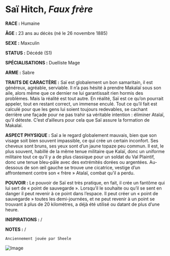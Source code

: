 # Saï Hitch, *Faux frère*

**RACE :** Humaine

**ÂGE :** 23 ans au décès (né le 26 novembre 1885)

**SEXE :** Maxculin

**STATUS :** Décédé (S1)

**SPÉCIALISATIONS :** Duelliste Mage

**ARME :** Sabre

**TRAITS DE CARACTÈRE :** Saï est globalement un bon samaritain, il est généreux, agréable, serviable. Il n’a pas hésité à prendre Makalaï sous son aile, alors même que ce dernier ne lui garantissait rien hormis des problèmes. Mais la réalité est tout autre. En réalité, Saï est ce qu’on pourrait appeler, tout en restant correct, un immense enculé. Tout ce qu’il fait est calculé pour que les gens lui soient toujours redevables, se cachant derrière une façade pour ne pas trahir sa véritable intention : éliminer Atalaï, qu’il déteste. C’est d’ailleurs pour cela que Saï assure la formation de Makalaï.

**ASPECT PHYSIQUE :** Saï a le regard globalement mauvais, bien que son visage soit bien souvent impassible, ce qui crée un certain inconfort. Ses cheveux sont bruns, ses yeux sont d’un jaune topaze peu commun. Il est, le plus souvent, habillé de la même tenue militaire que Kalaï, donc un uniforme militaire tout ce qu’il y a de plus classique pour un soldat du Val Plaintif, donc une tenue bleu-pâle avec des extrémités dorées ou argentées. Au-dessous de son œil gauche se trouve une cicatrice, vestige d’un affrontement contre son « frère » Atalaï, combat qu’il a perdu.

**POUVOIR :** Le pouvoir de Saï est très pratique, en fait, il crée un fantôme qui lui sert de « point de sauvegarde ». Lorsqu’il le souhaite ou qu’il se sent en danger il peut revenir à ce point dans l’espace. Il peut créer un « point de sauvegarde » toutes les demi-journées, et ne peut revenir à un point se trouvant à plus de 20 kilomètres, a déjà été utilisé ou datant de plus d’une heure.

**INSPIRATIONS :** /

**NOTES :** /

`Anciennement jouée par Sheele`

![Image](https://data.enyxia.fr/images/characters/enyxiazero/sai.jpg)


